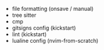 - file formatting (onsave / manual)
- tree sitter
- cmp
- gitsigns config (kickstart)
- lint (kickstart)
- lualine config (nvim-from-scratch)

